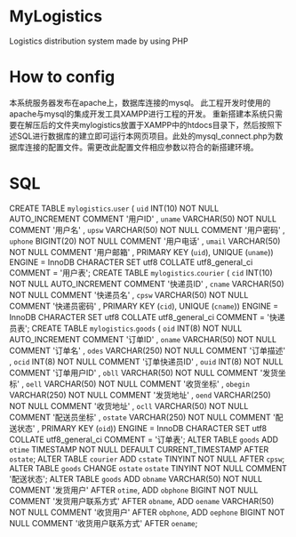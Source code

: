 # MyLogistics
Logistics distribution system made by using PHP

# How to config
本系统服务器发布在apache上，数据库连接的mysql。
此工程开发时使用的apache与mysql的集成开发工具XAMPP进行工程的开发。
重新搭建本系统只需要在解压后的文件夹mylogistics放置于XAMPP中的htdocs目录下，然后按照下述SQL进行数据库的建立即可运行本网页项目。此处的mysql_connect.php为数据库连接的配置文件。需更改此配置文件相应参数以符合的新搭建环境。

# SQL
CREATE TABLE `mylogistics`.`user` ( `uid` INT(10) NOT NULL AUTO_INCREMENT COMMENT '用户ID' , `uname` VARCHAR(50) NOT NULL COMMENT '用户名' , `upsw` VARCHAR(50) NOT NULL COMMENT '用户密码' , `uphone`  BIGINT(20) NOT NULL COMMENT '用户电话' , `umail` VARCHAR(50) NOT NULL COMMENT '用户邮箱' , PRIMARY KEY (`uid`), UNIQUE (`uname`)) ENGINE = InnoDB CHARACTER SET utf8 COLLATE utf8_general_ci COMMENT = '用户表';
CREATE TABLE `mylogistics`.`courier` ( `cid` INT(10) NOT NULL AUTO_INCREMENT COMMENT '快递员ID' , `cname` VARCHAR(50) NOT NULL COMMENT '快递员名' , `cpsw` VARCHAR(50) NOT NULL COMMENT '快递员密码' , PRIMARY KEY (`cid`), UNIQUE (`cname`)) ENGINE = InnoDB CHARACTER SET utf8 COLLATE utf8_general_ci COMMENT = '快递员表';
CREATE TABLE `mylogistics`.`goods` ( `oid` INT(8) NOT NULL AUTO_INCREMENT COMMENT '订单ID' , `oname` VARCHAR(50) NOT NULL COMMENT '订单名' , `odes` VARCHAR(250) NOT NULL COMMENT '订单描述' , `ocid` INT(8) NOT NULL COMMENT '订单快递员ID' , `ouid` INT(8) NOT NULL COMMENT '订单用户ID' , `obll` VARCHAR(50) NOT NULL COMMENT '发货坐标' , `oell` VARCHAR(50) NOT NULL COMMENT '收货坐标' , `obegin` VARCHAR(250) NOT NULL COMMENT '发货地址' , `oend` VARCHAR(250) NOT NULL COMMENT '收货地址' , `ocll` VARCHAR(50) NOT NULL COMMENT '配送员坐标' , `ostate` VARCHAR(250) NOT NULL COMMENT '配送状态' , PRIMARY KEY (`oid`)) ENGINE = InnoDB CHARACTER SET utf8 COLLATE utf8_general_ci COMMENT = '订单表';
ALTER TABLE `goods` ADD `otime` TIMESTAMP NOT NULL DEFAULT CURRENT_TIMESTAMP AFTER `ostate`;
ALTER TABLE `courier` ADD `cstate` TINYINT NOT NULL AFTER `cpsw`;
ALTER TABLE `goods` CHANGE `ostate` `ostate` TINYINT NOT NULL COMMENT '配送状态';
ALTER TABLE `goods` ADD `obname` VARCHAR(50) NOT NULL COMMENT '发货用户' AFTER `otime`, ADD `obphone` BIGINT NOT NULL COMMENT '发货用户联系方式' AFTER `obname`, ADD `oename` VARCHAR(50) NOT NULL COMMENT '收货用户' AFTER `obphone`, ADD `oephone` BIGINT NOT NULL COMMENT '收货用户联系方式' AFTER `oename`;
